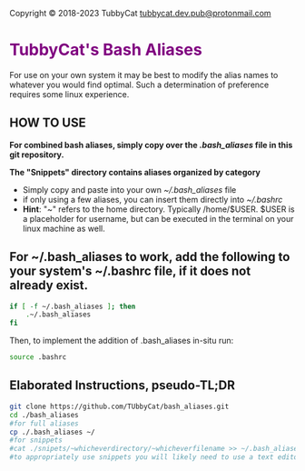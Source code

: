 Copyright © 2018-2023 TubbyCat  <tubbycat.dev.pub@protonmail.com>

# <span style="color:purple">TubbyCat's Bash Aliases</span>
For use on your own system it may be best to modify the alias names to whatever you would find optimal. Such a determination of preference requires some linux experience. 

## HOW TO USE ##
**For combined bash aliases, simply copy over the _.bash_aliases_ file in this git repository.**

**The "Snippets" directory contains aliases organized by category**
  - Simply copy and paste into your own _~/.bash_aliases_ file
  - if only using a few aliases, you can insert them directly into _~/.bashrc_
  - **Hint**: "~" refers to the home directory. Typically /home/$USER.  $USER is a placeholder for username, but can be executed in the terminal on your linux machine as well. 


## For ~/.bash_aliases to work, add the following to your system's ~/.bashrc file, if it does not already exist. ##

```bash
if [ -f ~/.bash_aliases ]; then
    .~/.bash_aliases
fi
```
Then, to implement the addition of .bash_aliases in-situ run:
```bash
source .bashrc
```
## Elaborated Instructions, pseudo-TL;DR ##
```bash
git clone https://github.com/TUbbyCat/bash_aliases.git
cd ./bash_aliases
#for full aliases
cp ./.bash_aliases ~/
#for snippets 
#cat ./snipets/~whicheverdirectory/~whicheverfilename >> ~/.bash_aliases
#to appropriately use snippets you will likely need to use a text editor
```
